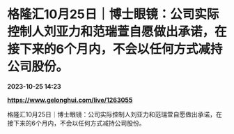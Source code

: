 # 格隆汇10月25日｜博士眼镜：公司实际控制人刘亚力和范瑞萱自愿做出承诺，在接下来的6个月内，不会以任何方式减持公司股份。

**2023-10-25 14:23**

**https://www.gelonghui.com/live/1263055**

格隆汇10月25日｜博士眼镜：公司实际控制人刘亚力和范瑞萱自愿做出承诺，在接下来的6个月内，不会以任何方式减持公司股份。